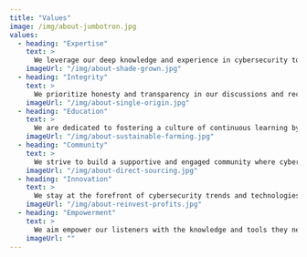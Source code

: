 ```yaml
---
title: "Values"
image: /img/about-jumbotron.jpg
values:
  - heading: "Expertise"
    text: >
      We leverage our deep knowledge and experience in cybersecurity to provide accurate, insightful, and relevant information to our audience.
    imageUrl: "/img/about-shade-grown.jpg"
  - heading: "Integrity"
    text: >
      We prioritize honesty and transparency in our discussions and recommendations, ensuring our listeners receive trustworthy and unbiased content
    imageUrl: "/img/about-single-origin.jpg"
  - heading: "Education"
    text: >
      We are dedicated to fostering a culture of continuous learning by sharing valuable insights, practical tips, and actionable strategies to enhance cybersecurity awareness and skills.
    imageUrl: "/img/about-sustainable-farming.jpg"
  - heading: "Community"
    text: >
      We strive to build a supportive and engaged community where cybersecurity profesionals and enthusiasts can connect, share experiences, and learn from one another.
    imageUrl: "/img/about-direct-sourcing.jpg"
  - heading: "Innovation"
    text: >
      We stay at the forefront of cybersecurity trends and technologies, bringing you the latest developments and innovative solutions to stay ahead of emerging threats.
    imageUrl: "/img/about-reinvest-profits.jpg"
  - heading: "Empowerment"
    text: > 
      We aim empower our listeners with the knowledge and tools they need to protect themselves and their organizations in the digital world. 
    imageUrl: ""
---
```


